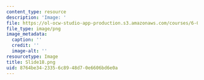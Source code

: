 ```yaml
---
content_type: resource
description: 'Image: '
file: https://ol-ocw-studio-app-production.s3.amazonaws.com/courses/6-004-computation-structures-spring-2017/8764be3423356c8948d70e6606bd6e0a_Slide18.png
file_type: image/png
image_metadata:
  caption: ''
  credit: ''
  image-alt: ''
resourcetype: Image
title: Slide18.png
uid: 8764be34-2335-6c89-48d7-0e6606bd6e0a
---
```


